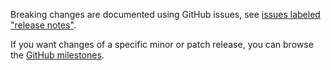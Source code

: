 Breaking changes are documented using GitHub issues, see [issues labeled "release notes"](https://github.com/hapijs/hapi-for-loop/issues?q=is%3Aissue+label%3A%22release+notes%22).

If you want changes of a specific minor or patch release, you can browse the [GitHub milestones](https://github.com/hapijs/hapi-for-loop/milestones?state=closed&direction=asc&sort=due_date).
